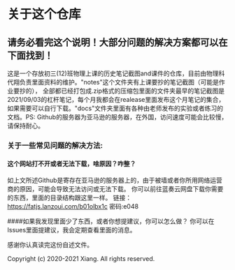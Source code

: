 # 关于这个仓库

## 请务必看完这个说明！大部分问题的解决方案都可以在下面找到！

这是一个存放初三(12)班物理上课的历史笔记截图and课件的仓库，目前由物理科代翔负责里面资料的维护。"notes"这个文件夹有上课要抄的笔记截图（可能是作业要抄的），
全部都已经打包成.zip格式的压缩包里面的文件夹最早的笔记截图是2021/09/03的杠杆笔记，每个月我都会在realease里面发布这个月笔记的集合，如果需要可以自行下载。"docs"文件夹里面有各种由老师发布的实验或者练习的文档。PS: Github的服务器为亚马逊的服务器，在外国，访问速度可能会比较慢，请保持耐心。

### 关于一些常见问题的解决方法:
#### 这个网站打不开或者无法下载，啥原因？咋整？
如上文所述Github是寄存在亚马逊的服务器上的，由于被墙或者你所用网络运营商的原因，可能会导致无法访问或无法下载。
你可以前往蓝奏云网盘下载你需要的东西，里面的目录结构跟这里一样。
链接：https://fatjs.lanzoui.com/b01olbx1c
密码:e048

####如果我发现里面少了东西，或者你想提建议，你可以怎么做？
你可以在Issues里面提建议，我会定期查看里面的消息。

感谢你认真读完这份自述文件。

Copyright (c) 2020-2021 Xiang. All rights reserved.
